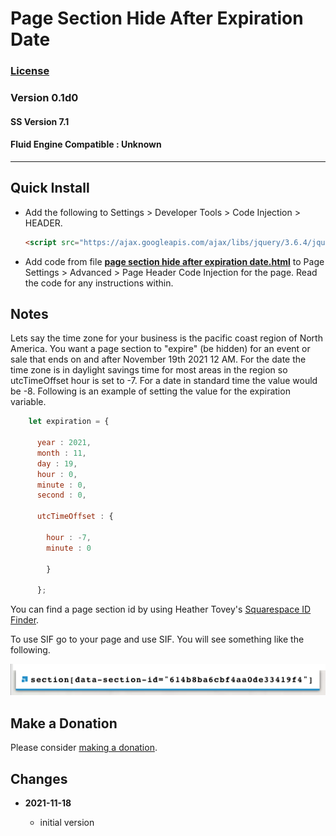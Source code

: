 # Page Section Hide After Expiration Date

### [License][99]

### Version 0.1d0

#### SS Version 7.1

#### Fluid Engine Compatible : Unknown

---

## Quick Install

* Add the following to Settings > Developer Tools > Code Injection > HEADER.
  
  ```html
  <script src="https://ajax.googleapis.com/ajax/libs/jquery/3.6.4/jquery.min.js"></script>
  ```
  
* Add code from file
**[page section hide after expiration date.html](page%20section%20hide%20after%20expiration%20date.html#L1)**
to Page Settings > Advanced > Page Header Code Injection for the page. Read the
code for any instructions within.

## Notes

Lets say the time zone for your business is the pacific coast region of North
America. You want a page section to "expire" (be hidden) for an event or sale
that ends on and after November 19th 2021 12 AM. For the date the time zone is
in daylight savings time for most areas in the region so utcTimeOffset hour is
set to -7. For a date in standard time the value would be -8. Following is an
example of setting the value for the expiration variable. 

```javascript
    let expiration = {
    
      year : 2021,
      month : 11,
      day : 19,
      hour : 0,
      minute : 0,
      second : 0,
      
      utcTimeOffset : {
      
        hour : -7,
        minute : 0
        
        }
        
      };
```      

You can find a page section id by using Heather Tovey's
[Squarespace ID Finder](https://www.heathertovey.com/squarespace-id-finder/).

To use SIF go to your page and use SIF. You will see something like the
following.

![squarespace id finder example](read%20me%20assets/data%20section%20id.png)

## Make a Donation

Please consider
[making a donation](https://github.com/tomsWebConsulting/twcsl#make-a-donation).

## Changes

<!-- * **2021-11-15**

  * fix for description layout issue when categories are set to side for Brine
  * bumped version to 0.3d0
  
* **2021-07-25**

  * use twcsl
  * bumped version to 0.2d0
  -->
* **2021-11-18**

  * initial version

[99]: https://github.com/tomsWebConsulting/twcsl/blob/main/LICENSE.txt#L1
